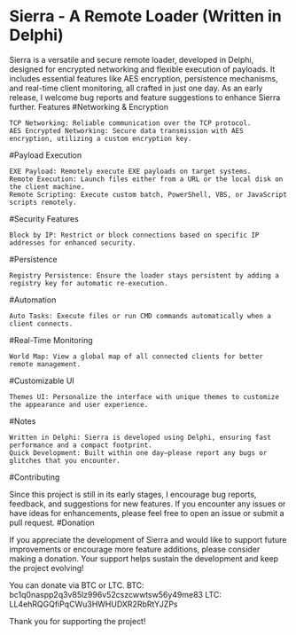 # Sierra - A Remote Loader (Written in Delphi)

Sierra is a versatile and secure remote loader, developed in Delphi, designed for encrypted networking and flexible execution of payloads. It includes essential features like AES encryption, persistence mechanisms, and real-time client monitoring, all crafted in just one day. As an early release, I welcome bug reports and feature suggestions to enhance Sierra further.
Features
#Networking & Encryption

    TCP Networking: Reliable communication over the TCP protocol.
    AES Encrypted Networking: Secure data transmission with AES encryption, utilizing a custom encryption key.

#Payload Execution

    EXE Payload: Remotely execute EXE payloads on target systems.
    Remote Execution: Launch files either from a URL or the local disk on the client machine.
    Remote Scripting: Execute custom batch, PowerShell, VBS, or JavaScript scripts remotely.

#Security Features

    Block by IP: Restrict or block connections based on specific IP addresses for enhanced security.

#Persistence

    Registry Persistence: Ensure the loader stays persistent by adding a registry key for automatic re-execution.

#Automation

    Auto Tasks: Execute files or run CMD commands automatically when a client connects.

#Real-Time Monitoring

    World Map: View a global map of all connected clients for better remote management.

#Customizable UI

    Themes UI: Personalize the interface with unique themes to customize the appearance and user experience.

#Notes

    Written in Delphi: Sierra is developed using Delphi, ensuring fast performance and a compact footprint.
    Quick Development: Built within one day—please report any bugs or glitches that you encounter.

#Contributing

Since this project is still in its early stages, I encourage bug reports, feedback, and suggestions for new features. If you encounter any issues or have ideas for enhancements, please feel free to open an issue or submit a pull request.
#Donation

If you appreciate the development of Sierra and would like to support future improvements or encourage more feature additions, please consider making a donation. Your support helps sustain the development and keep the project evolving!

You can donate via BTC or LTC.
BTC: bc1q0naspp2q3v85lz996v52cszcwwtsw56y49me83
LTC: LL4ehRQGQfiPqCWu3HWHUDXR2RbRtYJZPs

Thank you for supporting the project!
